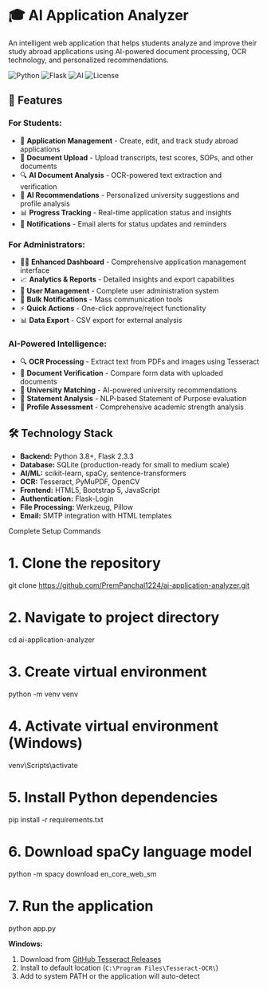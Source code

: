 # 🎓 AI Application Analyzer

An intelligent web application that helps students analyze and improve their study abroad applications using AI-powered document processing, OCR technology, and personalized recommendations.

![Python](https://img.shields.io/badge/Python-3.8+-blue.svg)
![Flask](https://img.shields.io/badge/Flask-2.3.3-green.svg)
![AI](https://img.shields.io/badge/AI-Powered-purple.svg)
![License](https://img.shields.io/badge/License-MIT-yellow.svg)

## 🌟 Features

### **For Students:**
- 📝 **Application Management** - Create, edit, and track study abroad applications
- 📄 **Document Upload** - Upload transcripts, test scores, SOPs, and other documents
- 🔍 **AI Document Analysis** - OCR-powered text extraction and verification
- 🤖 **AI Recommendations** - Personalized university suggestions and profile analysis
- 📊 **Progress Tracking** - Real-time application status and insights
- 📧 **Notifications** - Email alerts for status updates and reminders

### **For Administrators:**
- 👨‍💼 **Enhanced Dashboard** - Comprehensive application management interface
- 📈 **Analytics & Reports** - Detailed insights and export capabilities
- 👥 **User Management** - Complete user administration system
- 📢 **Bulk Notifications** - Mass communication tools
- ⚡ **Quick Actions** - One-click approve/reject functionality
- 📊 **Data Export** - CSV export for external analysis

### **AI-Powered Intelligence:**
- 🔍 **OCR Processing** - Extract text from PDFs and images using Tesseract
- 🎯 **Document Verification** - Compare form data with uploaded documents
- 🏫 **University Matching** - AI-powered university recommendations
- 📝 **Statement Analysis** - NLP-based Statement of Purpose evaluation
- 🎨 **Profile Assessment** - Comprehensive academic strength analysis

## 🛠️ Technology Stack

- **Backend:** Python 3.8+, Flask 2.3.3
- **Database:** SQLite (production-ready for small to medium scale)
- **AI/ML:** scikit-learn, spaCy, sentence-transformers
- **OCR:** Tesseract, PyMuPDF, OpenCV
- **Frontend:** HTML5, Bootstrap 5, JavaScript
- **Authentication:** Flask-Login
- **File Processing:** Werkzeug, Pillow
- **Email:** SMTP integration with HTML templates

Complete Setup Commands 

# 1. Clone the repository
git clone https://github.com/PremPanchal1224/ai-application-analyzer.git

# 2. Navigate to project directory
cd ai-application-analyzer

# 3. Create virtual environment
python -m venv venv

# 4. Activate virtual environment (Windows)
venv\Scripts\activate

# 5. Install Python dependencies
pip install -r requirements.txt

# 6. Download spaCy language model
python -m spacy download en_core_web_sm

# 7. Run the application
python app.py


**Windows:**
1. Download from [GitHub Tesseract Releases](https://github.com/UB-Mannheim/tesseract/wiki)
2. Install to default location (`C:\Program Files\Tesseract-OCR\`)
3. Add to system PATH or the application will auto-detect


